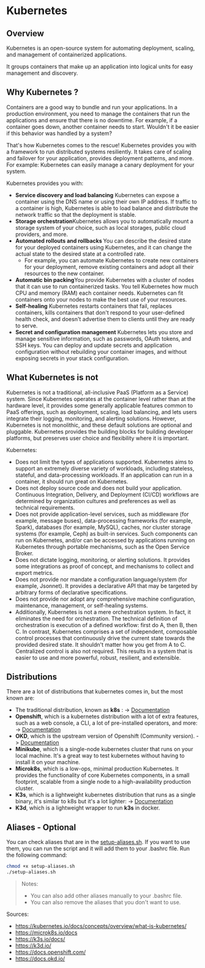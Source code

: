 # Kubernetes

## Overview 

Kubernetes is an open-source system for automating deployment, scaling, and management of containerized applications.

It groups containers that make up an application into logical units for easy management and discovery. 

## Why Kubernetes ?

Containers are a good way to bundle and run your applications. In a production environment, you need to manage the containers that run the applications and ensure that there is no downtime. For example, if a container goes down, another container needs to start. Wouldn't it be easier if this behavior was handled by a system?

That's how Kubernetes comes to the rescue! Kubernetes provides you with a framework to run distributed systems resiliently. It takes care of scaling and failover for your application, provides deployment patterns, and more. For example: Kubernetes can easily manage a canary deployment for your system.

Kubernetes provides you with:

- <strong>Service discovery and load balancing</strong> Kubernetes can expose a container using the DNS name or using their own IP address. If traffic to a container is high, Kubernetes is able to load balance and distribute the network traffic so that the deployment is stable.
- <strong>Storage orchestration</strong>Kubernetes allows you to automatically mount a storage system of your choice, such as local storages, public cloud providers, and more.
- <strong>Automated rollouts and rollbacks </strong>You can describe the desired state for your deployed containers using Kubernetes, and it can change the actual state to the desired state at a controlled rate.
  - For example, you can automate Kubernetes to create new containers for your deployment, remove existing containers and adopt all their resources to the new container.
- <strong>Automatic bin packing</strong>You provide Kubernetes with a cluster of nodes that it can use to run containerized tasks. You tell Kubernetes how much CPU and memory (RAM) each container needs. Kubernetes can fit containers onto your nodes to make the best use of your resources.
- <strong>Self-healing</strong> Kubernetes restarts containers that fail, replaces containers, kills containers that don't respond to your user-defined health check, and doesn't advertise them to clients until they are ready to serve.
- <strong>Secret and configuration management</strong> Kubernetes lets you store and manage sensitive information, such as passwords, OAuth tokens, and SSH keys. You can deploy and update secrets and application configuration without rebuilding your container images, and without exposing secrets in your stack configuration.
## What Kubernetes is not 
Kubernetes is not a traditional, all-inclusive PaaS (Platform as a Service) system. Since Kubernetes operates at the container level rather than at the hardware level, it provides some generally applicable features common to PaaS offerings, such as deployment, scaling, load balancing, and lets users integrate their logging, monitoring, and alerting solutions. However, Kubernetes is not monolithic, and these default solutions are optional and pluggable. Kubernetes provides the building blocks for building developer platforms, but preserves user choice and flexibility where it is important.

Kubernetes:

- Does not limit the types of applications supported. Kubernetes aims to support an extremely diverse variety of workloads, including stateless, stateful, and data-processing workloads. If an application can run in a container, it should run great on Kubernetes.
- Does not deploy source code and does not build your application. Continuous Integration, Delivery, and Deployment (CI/CD) workflows are determined by organization cultures and preferences as well as technical requirements.
- Does not provide application-level services, such as middleware (for example, message buses), data-processing frameworks (for example, Spark), databases (for example, MySQL), caches, nor cluster storage systems (for example, Ceph) as built-in services. Such components can run on Kubernetes, and/or can be accessed by applications running on Kubernetes through portable mechanisms, such as the Open Service Broker.
- Does not dictate logging, monitoring, or alerting solutions. It provides some integrations as proof of concept, and mechanisms to collect and export metrics.
- Does not provide nor mandate a configuration language/system (for example, Jsonnet). It provides a declarative API that may be targeted by arbitrary forms of declarative specifications.
- Does not provide nor adopt any comprehensive machine configuration, maintenance, management, or self-healing systems.
- Additionally, Kubernetes is not a mere orchestration system. In fact, it eliminates the need for orchestration. The technical definition of orchestration is execution of a defined workflow: first do A, then B, then C. In contrast, Kubernetes comprises a set of independent, composable control processes that continuously drive the current state towards the provided desired state. It shouldn't matter how you get from A to C. Centralized control is also not required. This results in a system that is easier to use and more powerful, robust, resilient, and extensible.

## Distributions

There are a lot of distributions that kubernetes comes in, but the most known are:
- The traditional distribution, known as <strong>k8s</strong> : -> [Documentation](k8s/README.md)
- <strong>Openshift</strong>, which is a kubernetes distribution with a lot of extra features, such as a web console, a CLI, a lot of pre-installed operators, and more: -> [Documentation](https://github.com.younest9/ocp/)
- <Strong>OKD</Strong>, which is the upstream version of Openshift (Community version). -> [Documentation](https://github.com.younest9/okd/)
- <strong>Minikube</strong>, which is a single-node kubernetes cluster that runs on your local machine. It's a great way to test kubernetes without having to install it on your machine.
- <strong>Microk8s</strong>, which is a low-ops, minimal production Kubernetes.  It provides the functionality of core Kubernetes components, in a small footprint, scalable from a single node to a high-availability production cluster.
- <strong>K3s</strong>, which is a lightweight kubernetes distribution that runs as a single binary, it's similar to k8s but it's a lot lighter: -> [Documentation](k3s/README.md)
- <strong>K3d</strong>, which is a lightweight wrapper to run <strong>k3s</strong> in docker.

## Aliases - Optional

You can check aliases that are in the [setup-aliases.sh](setup-aliases.sh).
If you want to use them, you can run the script and it will add them to your .bashrc file.
Run the following command:
```bash
chmod +x setup-aliases.sh
./setup-aliases.sh
```
>Notes:
>
>- You can also add other aliases manually to your .bashrc file.
>- You can also remove the aliases that you don't want to use.

Sources: 
- https://kubernetes.io/docs/concepts/overview/what-is-kubernetes/
- https://microk8s.io/docs
- https://k3s.io/docs/
- https://k3d.io/
- https://docs.openshift.com/
- https://docs.okd.io/